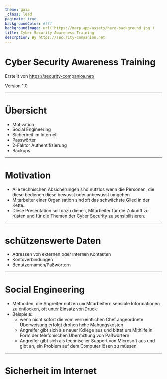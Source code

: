 ```yaml
---
theme: gaia
_class: lead
paginate: true
backgroundColor: #fff
backgroundImage: url('https://marp.app/assets/hero-background.jpg')
title: Cyber Security Awareness Training
descrption: By https://security-companion.net
---
```


# **Cyber Security Awareness Training**



Erstellt von https://security-companion.net/

Version 1.0

---

# Übersicht

- Motivation
- Social Engineering
- Sicherheit im Internet
- Passwörter
- 2-Faktor Authentifizierung
- Backups

---

# Motivation

- Alle technischen Absicherungen sind nutzlos wenn die Personen, die diese bedienen diese bewusst oder unbewusst umgehen
- Mitarbeiter einer Organisation sind oft das schwächste Glied in der Kette.
- Diese Presentation soll dazu dienen, Mitarbeiter für die Zukunft zu rüsten und für die Themen der Cyber Security zu sensibilisieren.

---

# schützenswerte Daten

- Adressen von externen oder internen Kontakten
- Kontoverbindungen
- Benutzernamen/Paßwörtern

---

# Social Engineering

- Methoden, die Angreifer nutzen um Mitarbeitern sensible Informationen zu entlocken, oft unter Einsatz von Druck
- Beispiele:
  - wenn nicht sofort die vom vermeintlichen Chef angeordnete Überweisung erfolgt drohen hohe Mahungskosten
  - Angreifer gibt sich als neuer Kollege aus und bittet um Mithilfe in Form der telefonischen Übermittlung von Paßwörtern
  - Angreifer gibt sich als technischer Support von Microsoft aus und gibt an, ein Problem auf dem Computer lösen zu müssen

---

# Sicherheit im Internet

